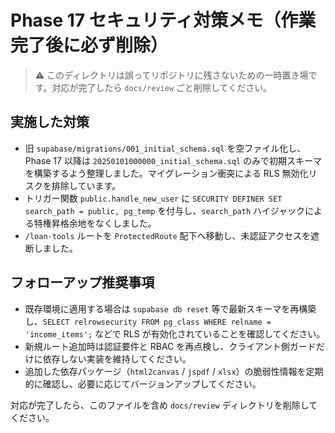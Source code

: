 # Phase 17 セキュリティ対策メモ（作業完了後に必ず削除）

> ⚠️ このディレクトリは誤ってリポジトリに残さないための一時置き場です。対応が完了したら `docs/review` ごと削除してください。

## 実施した対策

- 旧 `supabase/migrations/001_initial_schema.sql` を空ファイル化し、Phase 17 以降は `20250101000000_initial_schema.sql` のみで初期スキーマを構築するよう整理しました。マイグレーション衝突による RLS 無効化リスクを排除しています。
- トリガー関数 `public.handle_new_user` に `SECURITY DEFINER SET search_path = public, pg_temp` を付与し、`search_path` ハイジャックによる特権昇格余地をなくしました。
- `/loan-tools` ルートを `ProtectedRoute` 配下へ移動し、未認証アクセスを遮断しました。

## フォローアップ推奨事項

- 既存環境に適用する場合は `supabase db reset` 等で最新スキーマを再構築し、`SELECT relrowsecurity FROM pg_class WHERE relname = 'income_items';` などで RLS が有効化されていることを確認してください。
- 新規ルート追加時は認証要件と RBAC を再点検し、クライアント側ガードだけに依存しない実装を維持してください。
- 追加した依存パッケージ（`html2canvas` / `jspdf` / `xlsx`）の脆弱性情報を定期的に確認し、必要に応じてバージョンアップしてください。

対応が完了したら、このファイルを含め `docs/review` ディレクトリを削除してください。
